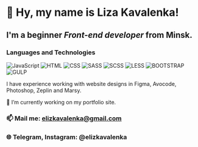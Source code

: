 # 👋 Hy, my name is **Liza Kavalenka**!
## I'm a beginner *Front-end developer* from Minsk.
### Languages and Technologies
![JavaScript](https://img.shields.io/badge/-JavaScript-090909?style=for-the-badge&logo=JavaScript)
![HTML](https://img.shields.io/badge/-HTML-090909?style=for-the-badge&logo=html5)
![CSS](https://img.shields.io/badge/-CSS-090909?style=for-the-badge&logo=css3)
![SASS](https://img.shields.io/badge/-SASS-090909?style=for-the-badge&logo=sass)
![SCSS](https://img.shields.io/badge/-SCSS-090909?style=for-the-badge&logo=scss)
![LESS](https://img.shields.io/badge/-LESS-090909?style=for-the-badge&logo=less)
![BOOTSTRAP](https://img.shields.io/badge/-BOOTSTRAP-090909?style=for-the-badge&logo=BOOTSTRAP)
![GULP](https://img.shields.io/badge/-GULP-090909?style=for-the-badge&logo=GULP)

I have experience working with website designs in Figma, Avocode, Photoshop, Zeplin and Marsy.

🔭 I’m currently working on my portfolio site.

### 📫 Mail me: elizkavalenka@gmail.com
### 🌐 Telegram, Instagram: @elizkavalenka
